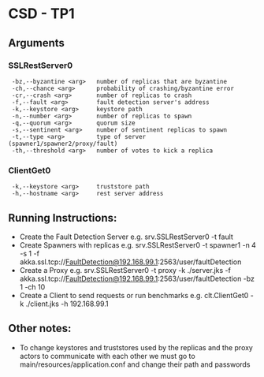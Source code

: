 # CSD - TP1

## Arguments
### SSLRestServer0
```
 -bz,--byzantine <arg>   number of replicas that are byzantine
 -ch,--chance <arg>      probability of crashing/byzantine error
 -cr,--crash <arg>       number of replicas to crash
 -f,--fault <arg>        fault detection server's address
 -k,--keystore <arg>     keystore path
 -n,--number <arg>       number of replicas to spawn
 -q,--quorum <arg>       quorum size
 -s,--sentinent <arg>    number of sentinent replicas to spawn
 -t,--type <arg>         type of server (spawner1/spawner2/proxy/fault)
 -th,--threshold <arg>   number of votes to kick a replica
```

### ClientGet0
```
 -k,--keystore <arg>     truststore path
 -h,--hostname <arg>     rest server address 
```

## Running Instructions:
- Create the Fault Detection Server e.g. srv.SSLRestServer0 -t fault
- Create Spawners with replicas e.g. srv.SSLRestServer0 -t spawner1 -n 4 -s 1 -f akka.ssl.tcp://FaultDetection@192.168.99.1:2563/user/faultDetection
- Create a Proxy e.g. srv.SSLRestServer0 -t proxy -k ./server.jks -f akka.ssl.tcp://FaultDetection@192.168.99.1:2563/user/faultDetection  -bz 1 -ch 10
- Create a Client to send requests or run benchmarks e.g. clt.ClientGet0 -k ./client.jks -h 192.168.99.1

## Other notes:
- To change keystores and truststores used by the replicas and the proxy actors to communicate with each other we must go to main/resources/application.conf and change their path and passwords

